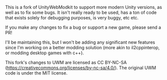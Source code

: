 This is a fork of UnityWebModkit to support more modern Unity versions, as well as to fix some bugs. It isn't really ready to be used, has a ton of code that exists solely for debugging purposes, is very buggy, etc etc.

If you make any changes to fix a bug or support a new game, please send a PR!

I'll be maintaining this, but I won't be adding any significant new features since I'm working on a better modding solution (more akin to il2cppinterop, or modding desktop games with c++).

This fork's changes to UWM are licensed as CC BY-NC-SA (https://creativecommons.org/licenses/by-nc-sa/4.0/). The original UWM code is under the MIT license.
